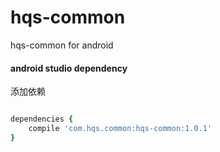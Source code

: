 # hqs-common
hqs-common for android



#### android studio dependency

添加依赖

```ruby

dependencies {
    compile 'com.hqs.common:hqs-common:1.0.1'
}

```
